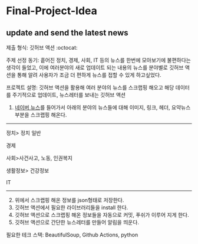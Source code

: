# Final-Project-Idea

## update and send the latest news

제출 형식: 깃허브 액션 :octocat:

주제 선정 동기: 흩어진 정치, 경제, 사회, IT 등의 뉴스를 한번에 모아보기에 불편하다는 생각이 들었고, 이에
여러분야의 새로 업데이트 되는 내용의 뉴스를 분야별로 깃허브 액션을 통해 알려 사용자가 조금 더 편하게 뉴스를 접할 수 있게 하고싶었다.

프로젝트 설명: 깃허브 액션을 활용해 여러 분야의 뉴스를 스크랩핑 해오고 해당 데이터를 주기적으로 업데이트, 뉴스레터를 보내는 깃허브 액션 

1. [네이버 뉴스](https://news.naver.com/main/main.naver?mode=LSD&mid=shm&sid1=100)를 들어가서 아래의 분야의 뉴스들에 대해 이미지, 링크, 헤더, 요약뉴스부분을 스크랩핑 해온다.
*****
정치> 정치 일반

경제

사회>사건사고, 노동, 인권복지

생활정보> 건강정보

IT
*****

2. 위에서 스크랩핑 해온 정보를 json형태로 저장한다. 
3. 깃허브 액션에서 필요한 라이브러리들을 install 한다. 
4. 깃허브 액션으로 스크랩핑 해온 정보들을 자동으로 커밋, 푸쉬가 이루어 지게 한다.
5. 깃허브 액션으로 간단한 뉴스레터를 만들어 알림을 띄운다.

필요한 테크 스택: BeautifulSoup, Github Actions, python
